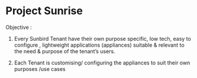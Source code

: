 # Project Sunrise

Objective : 

1. Every Sunbird Tenant have their own  purpose specific,  low tech, easy to configure , lightweight applications (appliances) suitable & relevant to the need & purpose of the tenant’s users. 

3. Each Tenant is customising/ configuring the appliances to suit their own purposes /use cases
